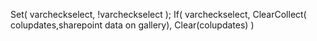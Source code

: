 Set(
    varcheckselect,
    !varcheckselect
);
If(
    varcheckselect,
    ClearCollect(
        colupdates,sharepoint data on gallery),
        Clear(colupdates)
)

